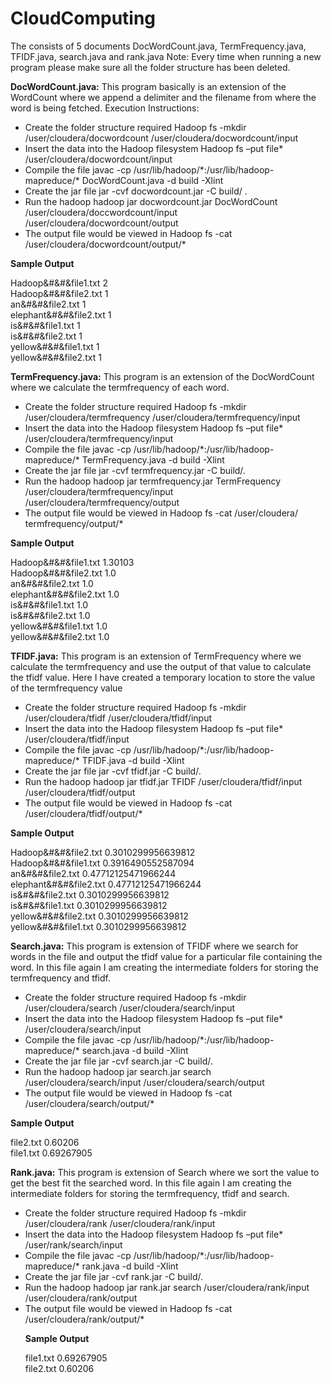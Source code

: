 # CloudComputing
The consists of 5 documents DocWordCount.java, TermFrequency.java, TFIDF.java, search.java and rank.java
Note: Every time when running a new program please make sure all the folder structure has been deleted. 


<b>DocWordCount.java:</b> This program basically is an extension of the WordCount where we append a delimiter and the filename from where the word is being fetched.
Execution Instructions:
<ul>
<li>Create the folder structure required Hadoop fs -mkdir /user/cloudera/docwordcount /user/cloudera/docwordcount/input </li>
<li>Insert the data into the Hadoop filesystem Hadoop fs –put file* /user/cloudera/docwordcount/input </li>
<li>Compile the file javac -cp /usr/lib/hadoop/*:/usr/lib/hadoop-mapreduce/* DocWordCount.java -d build -Xlint </li>
<li>Create the jar file jar -cvf docwordcount.jar -C build/ . </li>
<li>Run the hadoop hadoop jar docwordcount.jar DocWordCount /user/cloudera/doccwordcount/input /user/cloudera/docwordcount/output </li> 
<li>The output file would be viewed in Hadoop fs -cat /user/cloudera/docwordcount/output/* </li>
</ul>

<b>Sample Output </b>

Hadoop&#&#&file1.txt   2<br>
Hadoop&#&#&file2.txt		1<br>
an&#&#&file2.txt		1<br>
elephant&#&#&file2.txt		1<br>
is&#&#&file1.txt		1<br>
is&#&#&file2.txt		1<br>
yellow&#&#&file1.txt		1<br>
yellow&#&#&file2.txt		1<br>


<b>TermFrequency.java:</b> This program is an extension of the DocWordCount where we calculate the termfrequency of each word.
<ul>
<li>Create the folder structure required Hadoop fs -mkdir /user/cloudera/termfrequency /user/cloudera/termfrequency/input </li>
<li>Insert the data into the Hadoop filesystem Hadoop fs –put file* /user/cloudera/termfrequency/input </li>
<li>Compile the file javac -cp /usr/lib/hadoop/*:/usr/lib/hadoop-mapreduce/* TermFrequency.java -d build -Xlint </li>
<li>Create the jar file jar -cvf termfrequency.jar -C build/. </li>
<li>Run the hadoop hadoop jar termfrequency.jar TermFrequency /user/cloudera/termfrequency/input /user/cloudera/termfrequency/output </li> 
<li>The output file would be viewed in Hadoop fs -cat /user/cloudera/ termfrequency/output/* </li>
</ul>

<b>Sample Output </b>

Hadoop&#&#&file1.txt		1.30103<br>
Hadoop&#&#&file2.txt		1.0<br>
an&#&#&file2.txt		1.0<br>
elephant&#&#&file2.txt		1.0<br>
is&#&#&file1.txt		1.0<br>
is&#&#&file2.txt		1.0<br>
yellow&#&#&file1.txt		1.0<br>
yellow&#&#&file2.txt		1.0<br>

<b>TFIDF.java:</b> This program is an extension of TermFrequency where we calculate the termfrequency and use the output of that value to calculate the tfidf value. Here I have created a temporary location to store the value of the termfrequency value 

<ul>
<li>Create the folder structure required Hadoop fs -mkdir /user/cloudera/tfidf /user/cloudera/tfidf/input </li>
<li>Insert the data into the Hadoop filesystem Hadoop fs –put file* /user/cloudera/tfidf/input </li>
<li>Compile the file javac -cp /usr/lib/hadoop/*:/usr/lib/hadoop-mapreduce/* TFIDF.java -d build -Xlint </li>
<li>Create the jar file jar -cvf tfidf.jar -C build/. </li>
<li>Run the hadoop hadoop jar tfidf.jar TFIDF /user/cloudera/tfidf/input /user/cloudera/tfidf/output </li>
<li>The output file would be viewed in Hadoop fs -cat /user/cloudera/tfidf/output/* </li>
</ul>

<b>Sample Output </b>

Hadoop&#&#&file2.txt	0.3010299956639812 <br>
Hadoop&#&#&file1.txt	0.3916490552587094 <br>
an&#&#&file2.txt	0.47712125471966244 <br>
elephant&#&#&file2.txt	0.47712125471966244 <br>
is&#&#&file2.txt	0.3010299956639812 <br>
is&#&#&file1.txt	0.3010299956639812 <br>
yellow&#&#&file2.txt	0.3010299956639812 <br>
yellow&#&#&file1.txt	0.3010299956639812 <br>


<b>Search.java:</b> This program is extension of TFIDF where we search for words in the file and output the tfidf value for a particular file containing the word. In this file again I am creating the intermediate folders for storing the termfrequency and tfidf.
<ul>
<li>Create the folder structure required Hadoop fs -mkdir /user/cloudera/search /user/cloudera/search/input </li>
<li>Insert the data into the Hadoop filesystem Hadoop fs –put file* /user/cloudera/search/input </li>
<li>Compile the file javac -cp /usr/lib/hadoop/*:/usr/lib/hadoop-mapreduce/* search.java -d build -Xlint </li>
<li>Create the jar file jar -cvf search.jar -C build/. </li>
<li>Run the hadoop hadoop jar search.jar search /user/cloudera/search/input /user/cloudera/search/output </li> 
<li>The output file would be viewed in Hadoop fs -cat /user/cloudera/search/output/* </li>
</ul>

<b>Sample Output </b>

file2.txt	0.60206 <br>
file1.txt	0.69267905 <br>

<b>Rank.java:</b> This program is extension of Search where we sort the value to get the best fit the searched word. In this file again I am creating the intermediate folders for storing the termfrequency, tfidf and search.
<ul>
<li>Create the folder structure required Hadoop fs -mkdir /user/cloudera/rank /user/cloudera/rank/input </li>
<li>Insert the data into the Hadoop filesystem Hadoop fs –put file* /user/rank/search/input </li>
<li>Compile the file javac -cp /usr/lib/hadoop/*:/usr/lib/hadoop-mapreduce/* rank.java -d build -Xlint </li>
<li>Create the jar file jar -cvf rank.jar -C build/. </li>
<li>Run the hadoop hadoop jar rank.jar search /user/cloudera/rank/input /user/cloudera/rank/output </li>
<li>The output file would be viewed in Hadoop fs -cat /user/cloudera/rank/output/* </li>

<b>Sample Output </b>

file1.txt	0.69267905 <br>
file2.txt	0.60206 <br>
